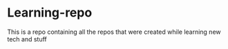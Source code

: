 # Learning-repo
This is a repo containing all the repos that were created while learning new tech and stuff
